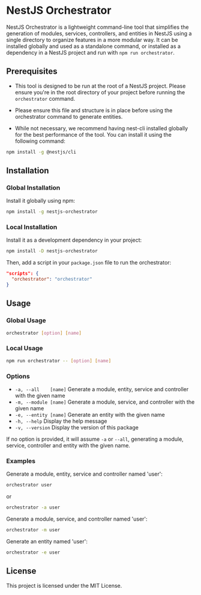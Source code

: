 # NestJS Orchestrator

NestJS Orchestrator is a lightweight command-line tool that simplifies the generation of modules, services, controllers, and entities in NestJS using a single directory to organize features in a more modular way. It can be installed globally and used as a standalone command, or installed as a dependency in a NestJS project and run with `npm run orchestrator`.

## Prerequisites

- This tool is designed to be run at the root of a NestJS project. Please ensure you're in the root directory of your project before running the `orchestrator` command.

- Please ensure this file and structure is in place before using the orchestrator command to generate entities.
- While not necessary, we recommend having nest-cli installed globally for the best performance of the tool. You can install it using the following command:

```bash
npm install -g @nestjs/cli
```

## Installation

### Global Installation

Install it globally using npm:

```bash
npm install -g nestjs-orchestrator
```

### Local Installation

Install it as a development dependency in your project:

```bash
npm install -D nestjs-orchestrator
```

Then, add a script in your `package.json` file to run the orchestrator:

```json
"scripts": {
  "orchestrator": "orchestrator"
}
```

## Usage

### Global Usage

```bash
orchestrator [option] [name]
```

### Local Usage

```bash
npm run orchestrator -- [option] [name]
```

### Options

- `-a, --all    [name]`   Generate a module, entity, service and controller with the given name
- `-m, --module [name]`   Generate a module, service, and controller with the given name
- `-e, --entity [name]`   Generate an entity with the given name
- `-h, --help`            Display the help message
- `-v, --version`         Display the version of this package

If no option is provided, it will assume `-a` or `--all`, generating a module, service, controller and entity with the given name.

### Examples

Generate a module, entity, service and controller named 'user':

```bash
orchestrator user
```

or

```bash
orchestrator -a user
```

Generate a module, service, and controller named 'user':

```bash
orchestrator -m user
```

Generate an entity named 'user':

```bash
orchestrator -e user
```

## License

This project is licensed under the MIT License.